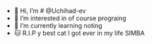 - 👋 Hi, I’m # @Uchihad-ev
- 👀 I’m interested in  of course prograing
- 🌱 I’m currently learning  noting
- 🐱 R.I.P y best cat I got ever in my life SIMBA

<!---
Uchihad-ev/Uchihad-ev is a ✨ special ✨ repository because its `README.md` (this file) appears on your GitHub profile.
You can click the Preview link to take a look at your changes.
--->
